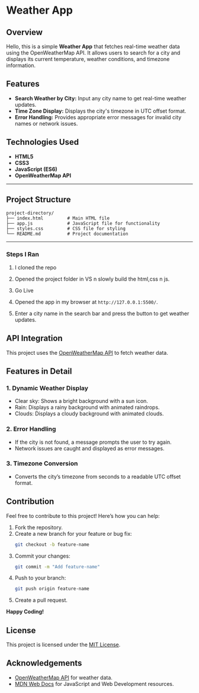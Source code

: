 # Weather App

## Overview
Hello, this is a simple **Weather App** that fetches real-time weather data using the OpenWeatherMap API. It allows users to search for a city and displays its current temperature, weather conditions, and timezone information. 


## Features
- **Search Weather by City:** Input any city name to get real-time weather updates.
- **Time Zone Display:** Displays the city's timezone in UTC offset format.
- **Error Handling:** Provides appropriate error messages for invalid city names or network issues.


## Technologies Used
- **HTML5**
- **CSS3**
- **JavaScript (ES6)**
- **OpenWeatherMap API**

---

## Project Structure
```
project-directory/
├── index.html         # Main HTML file
├── app.js             # JavaScript file for functionality
├── styles.css         # CSS file for styling
└── README.md          # Project documentation
```

---

### Steps I Ran
1. I cloned the repo
 
2. Opened the project folder in VS n slowly build the html,css n js.

3. Go Live

4. Opened the app in my browser at `http://127.0.0.1:5500/`.

5. Enter a city name in the search bar and press the button to get weather updates.


## API Integration
This project uses the [OpenWeatherMap API](https://openweathermap.org/api) to fetch weather data. 


## Features in Detail
### 1. Dynamic Weather Display
- Clear sky: Shows a bright background with a sun icon.
- Rain: Displays a rainy background with animated raindrops.
- Clouds: Displays a cloudy background with animated clouds.

### 2. Error Handling
- If the city is not found, a message prompts the user to try again.
- Network issues are caught and displayed as error messages.

### 3. Timezone Conversion
- Converts the city’s timezone from seconds to a readable UTC offset format.


## Contribution
Feel free to contribute to this project! Here’s how you can help:
1. Fork the repository.
2. Create a new branch for your feature or bug fix:
   ```bash
   git checkout -b feature-name
   ```
3. Commit your changes:
   ```bash
   git commit -m "Add feature-name"
   ```
4. Push to your branch:
   ```bash
   git push origin feature-name
   ```
5. Create a pull request.

**Happy Coding!** 


## License
This project is licensed under the [MIT License](LICENSE).


## Acknowledgements
- [OpenWeatherMap API](https://openweathermap.org/api) for weather data.
- [MDN Web Docs](https://developer.mozilla.org/) for JavaScript and Web Development resources.
